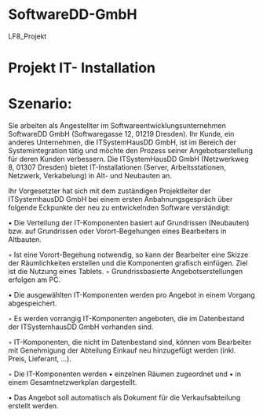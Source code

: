 # SoftwareDD-GmbH
LF8_Projekt

# Projekt IT- Installation


# Szenario:
Sie arbeiten als Angestellter im Softwareentwicklungsunternehmen SoftwareDD GmbH (Softwaregasse 12,
01219 Dresden).
Ihr Kunde, ein anderes Unternehmen, die ITSystemHausDD GmbH, ist im Bereich der Systemintegration tätig
und möchte den Prozess seiner Angebotserstellung für deren Kunden verbessern. Die ITSystemHausDD GmbH
(Netzwerkweg 8, 01307 Dresden) bietet IT-Installationen (Server, Arbeitsstationen, Netzwerk, Verkabelung) in
Alt- und Neubauten an.

Ihr Vorgesetzter hat sich mit dem zuständigen Projektleiter der ITSystemhausDD GmbH bei einem ersten
Anbahnungsgespräch über folgende Eckpunkte der neu zu entwickelnden Software verständigt:

• Die Verteilung der IT-Komponenten basiert auf Grundrissen (Neubauten) bzw. auf Grundrissen oder
Vorort-Begehungen eines Bearbeiters in Altbauten.

◦ Ist eine Vorort-Begehung notwendig, so kann der Bearbeiter eine Skizze der Räumlichkeiten
erstellen und die Komponenten grafisch einfügen. Ziel ist die Nutzung eines Tablets.
◦ Grundrissbasierte Angebotserstellungen erfolgen am PC.

• Die ausgewählten IT-Komponenten werden pro Angebot in einem Vorgang abgespeichert.

◦ Es werden vorrangig IT-Komponenten angeboten, die im Datenbestand der ITSystemhausDD
GmbH vorhanden sind.

◦ IT-Komponenten, die nicht im Datenbestand sind, können vom Bearbeiter mit Genehmigung der
Abteilung Einkauf neu hinzugefügt werden (inkl. Preis, Lieferant, …).

◦ Die IT-Komponenten werden
▪ einzelnen Räumen zugeordnet und
▪ in einem Gesamtnetzwerkplan dargestellt.

• Das Angebot soll automatisch als Dokument für die Verkaufsabteilung erstellt werden.

